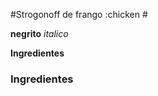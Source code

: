 #Strogonoff de frango :chicken #

**negrito** _italico_

**Ingredientes** 

### Ingredientes ### 


